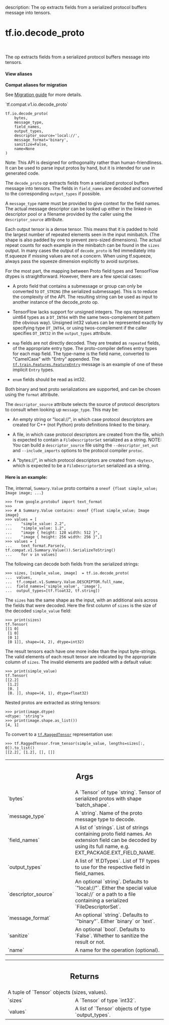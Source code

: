 description: The op extracts fields from a serialized protocol buffers message into tensors.

<div itemscope itemtype="http://developers.google.com/ReferenceObject">
<meta itemprop="name" content="tf.io.decode_proto" />
<meta itemprop="path" content="Stable" />
</div>

# tf.io.decode_proto

<!-- Insert buttons and diff -->

<table class="tfo-notebook-buttons tfo-api nocontent" align="left">

</table>



The op extracts fields from a serialized protocol buffers message into tensors.

<section class="expandable">
  <h4 class="showalways">View aliases</h4>
  <p>
<b>Compat aliases for migration</b>
<p>See
<a href="https://www.tensorflow.org/guide/migrate">Migration guide</a> for
more details.</p>
<p>`tf.compat.v1.io.decode_proto`</p>
</p>
</section>

<pre class="devsite-click-to-copy prettyprint lang-py tfo-signature-link">
<code>tf.io.decode_proto(
    bytes,
    message_type,
    field_names,
    output_types,
    descriptor_source=&#x27;local://&#x27;,
    message_format=&#x27;binary&#x27;,
    sanitize=False,
    name=None
)
</code></pre>



<!-- Placeholder for "Used in" -->

Note: This API is designed for orthogonality rather than human-friendliness. It
can be used to parse input protos by hand, but it is intended for use in
generated code.

The `decode_proto` op extracts fields from a serialized protocol buffers
message into tensors.  The fields in `field_names` are decoded and converted
to the corresponding `output_types` if possible.

A `message_type` name must be provided to give context for the field names.
The actual message descriptor can be looked up either in the linked-in
descriptor pool or a filename provided by the caller using the
`descriptor_source` attribute.

Each output tensor is a dense tensor. This means that it is padded to hold
the largest number of repeated elements seen in the input minibatch. (The
shape is also padded by one to prevent zero-sized dimensions). The actual
repeat counts for each example in the minibatch can be found in the `sizes`
output. In many cases the output of `decode_proto` is fed immediately into
tf.squeeze if missing values are not a concern. When using tf.squeeze, always
pass the squeeze dimension explicitly to avoid surprises.

For the most part, the mapping between Proto field types and TensorFlow dtypes
is straightforward. However, there are a few special cases:

- A proto field that contains a submessage or group can only be converted
to `DT_STRING` (the serialized submessage). This is to reduce the complexity
of the API. The resulting string can be used as input to another instance of
the decode_proto op.

- TensorFlow lacks support for unsigned integers. The ops represent uint64
types as a `DT_INT64` with the same twos-complement bit pattern (the obvious
way). Unsigned int32 values can be represented exactly by specifying type
`DT_INT64`, or using twos-complement if the caller specifies `DT_INT32` in
the `output_types` attribute.

- `map` fields are not directly decoded. They are treated as `repeated` fields,
of the appropriate entry type. The proto-compiler defines entry types for each
map field. The type-name is the field name, converted to "CamelCase" with
"Entry" appended. The <a href="../../tf/train/Features/FeatureEntry.md"><code>tf.train.Features.FeatureEntry</code></a> message is an example of
one of these implicit `Entry` types.

- `enum` fields should be read as int32.

Both binary and text proto serializations are supported, and can be
chosen using the `format` attribute.

The `descriptor_source` attribute selects the source of protocol
descriptors to consult when looking up `message_type`. This may be:

- An empty string  or "local://", in which case protocol descriptors are
created for C++ (not Python) proto definitions linked to the binary.

- A file, in which case protocol descriptors are created from the file,
which is expected to contain a `FileDescriptorSet` serialized as a string.
NOTE: You can build a `descriptor_source` file using the `--descriptor_set_out`
and `--include_imports` options to the protocol compiler `protoc`.

- A "bytes://<bytes>", in which protocol descriptors are created from `<bytes>`,
which is expected to be a `FileDescriptorSet` serialized as a string.

#### Here is an example:



The, internal, `Summary.Value` proto contains a
`oneof {float simple_value; Image image; ...}`

```
>>> from google.protobuf import text_format
>>>
>>> # A Summary.Value contains: oneof {float simple_value; Image image}
>>> values = [
...    "simple_value: 2.2",
...    "simple_value: 1.2",
...    "image { height: 128 width: 512 }",
...    "image { height: 256 width: 256 }",]
>>> values = [
...    text_format.Parse(v, tf.compat.v1.Summary.Value()).SerializeToString()
...    for v in values]
```

The following can decode both fields from the serialized strings:

```
>>> sizes, [simple_value, image]  = tf.io.decode_proto(
...  values,
...  tf.compat.v1.Summary.Value.DESCRIPTOR.full_name,
...  field_names=['simple_value', 'image'],
...  output_types=[tf.float32, tf.string])
```

The `sizes` has the same shape as the input, with an additional axis across the
fields that were decoded. Here the first column of `sizes` is the size of the
decoded `simple_value` field:

```
>>> print(sizes)
tf.Tensor(
[[1 0]
 [1 0]
 [0 1]
 [0 1]], shape=(4, 2), dtype=int32)
```

The result tensors each have one more index than the input byte-strings.
The valid elements of each result tensor are indicated by
the appropriate column of `sizes`. The invalid elements are padded with a
default value:

```
>>> print(simple_value)
tf.Tensor(
[[2.2]
 [1.2]
 [0. ]
 [0. ]], shape=(4, 1), dtype=float32)
```

Nested protos are extracted as string tensors:

```
>>> print(image.dtype)
<dtype: 'string'>
>>> print(image.shape.as_list())
[4, 1]
```

To convert to a <a href="../../tf/RaggedTensor.md"><code>tf.RaggedTensor</code></a> representation use:

```
>>> tf.RaggedTensor.from_tensor(simple_value, lengths=sizes[:, 0]).to_list()
[[2.2], [1.2], [], []]
```

<!-- Tabular view -->
 <table class="responsive fixed orange">
<colgroup><col width="214px"><col></colgroup>
<tr><th colspan="2"><h2 class="add-link">Args</h2></th></tr>

<tr>
<td>
`bytes`
</td>
<td>
A `Tensor` of type `string`.
Tensor of serialized protos with shape `batch_shape`.
</td>
</tr><tr>
<td>
`message_type`
</td>
<td>
A `string`. Name of the proto message type to decode.
</td>
</tr><tr>
<td>
`field_names`
</td>
<td>
A list of `strings`.
List of strings containing proto field names. An extension field can be decoded
by using its full name, e.g. EXT_PACKAGE.EXT_FIELD_NAME.
</td>
</tr><tr>
<td>
`output_types`
</td>
<td>
A list of `tf.DTypes`.
List of TF types to use for the respective field in field_names.
</td>
</tr><tr>
<td>
`descriptor_source`
</td>
<td>
An optional `string`. Defaults to `"local://"`.
Either the special value `local://` or a path to a file containing
a serialized `FileDescriptorSet`.
</td>
</tr><tr>
<td>
`message_format`
</td>
<td>
An optional `string`. Defaults to `"binary"`.
Either `binary` or `text`.
</td>
</tr><tr>
<td>
`sanitize`
</td>
<td>
An optional `bool`. Defaults to `False`.
Whether to sanitize the result or not.
</td>
</tr><tr>
<td>
`name`
</td>
<td>
A name for the operation (optional).
</td>
</tr>
</table>



<!-- Tabular view -->
 <table class="responsive fixed orange">
<colgroup><col width="214px"><col></colgroup>
<tr><th colspan="2"><h2 class="add-link">Returns</h2></th></tr>
<tr class="alt">
<td colspan="2">
A tuple of `Tensor` objects (sizes, values).
</td>
</tr>
<tr>
<td>
`sizes`
</td>
<td>
A `Tensor` of type `int32`.
</td>
</tr><tr>
<td>
`values`
</td>
<td>
A list of `Tensor` objects of type `output_types`.
</td>
</tr>
</table>

